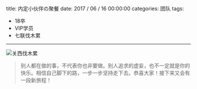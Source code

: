 title: 内定小伙伴の聚餐
date: 2017 / 06 / 16 00:00:00
categories: 团队
tags:
- 18卒
- VIP学员
- 七联伐木累

---

![关西伐木累](http://wx3.sinaimg.cn/mw690/a9a40e85gy1fgsvgggbi4j23402c0npf.jpg)

<blockquote class="blockquote-center"> 别人都在做的事，不代表你也非要做。别人追求的虚妄，也不一定就是你的快乐。相信自己脚下的路，一步一步坚持走下去。恭喜大家！接下来又会有一段新旅程！</blockquote>